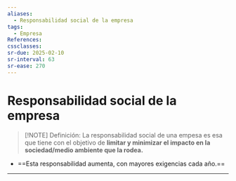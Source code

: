 ```yaml
---
aliases:
  - Responsabilidad social de la empresa
tags:
  - Empresa
References: 
cssclasses: 
sr-due: 2025-02-10
sr-interval: 63
sr-ease: 270
---
```

# Responsabilidad social de la empresa

> [!NOTE] Definición: 
> La responsabilidad social de una empesa es esa que tiene con el objetivo de **limitar y minimizar el impacto en la sociedad/medio ambiente que la rodea.**
>
+ ==Esta responsabilidad aumenta, con mayores exigencias cada año.== 


***